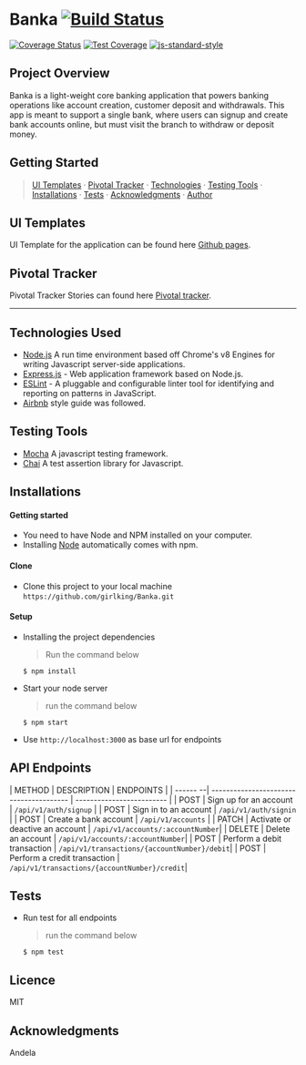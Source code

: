 # Banka [![Build Status](https://travis-ci.com/girlking/Banka.svg?branch=develop)](https://travis-ci.com/girlking/Banka)
[![Coverage Status](https://coveralls.io/repos/github/girlking/Banka/badge.svg?branch=develop)](https://coveralls.io/github/girlking/Banka?branch=develop)
[![Test Coverage](https://api.codeclimate.com/v1/badges/97c3cf49cfe686856325/test_coverage)](https://codeclimate.com/github/girlking/Banka/test_coverage)
[![js-standard-style](https://cdn.rawgit.com/standard/standard/master/badge.svg)](http://standardjs.com)

## Project Overview
Banka is a light-weight core banking application that powers banking operations like account
creation, customer deposit and withdrawals. This app is meant to support a single bank, where
users can signup and create bank accounts online, but must visit the branch to withdraw or
deposit money.

## Getting Started

<!-- > [UI Templates](#ui-templates) &middot; [Pivotal Tracker](#pivotal-tracker) &middot; [Technologies](#technologies-used) &middot; [Testing Tools](#testing-tools) &middot; [Installations](#installations) &middot; [API Endpoints](#api-endpoints) &middot; [Tests](#tests) &middot; [Acknowledgments](#acknowledgments) &middot; [Author](#author) -->
> [UI Templates](#ui-templates) &middot; [Pivotal Tracker](#pivotal-tracker) &middot; [Technologies](#technologies-used) &middot; [Testing Tools](#testing-tools) &middot; [Installations](#installations) &middot; [Tests](#tests) &middot; [Acknowledgments](#acknowledgments) &middot; [Author](#author)


## UI Templates

UI Template for the application can be found here [Github pages](https://girlking.github.io/Banka/).

<!-- ## Heroku App -->


## Pivotal Tracker

Pivotal Tracker Stories can found here [Pivotal tracker](https://www.pivotaltracker.com/n/projects/2319915).


---

## Technologies Used

[node]: (https://nodejs.org)

- [Node.js](node) A run time environment based off Chrome's v8 Engines for writing Javascript server-side applications.
- [Express.js](https://expressjs.com) - Web application framework based on Node.js.
- [ESLint](https://eslint.org/) - A pluggable and configurable linter tool for identifying and reporting on patterns in JavaScript.
- [Airbnb](https://www.npmjs.com/package/eslint-config-airbnb) style guide was followed.

## Testing Tools

- [Mocha](https://mochajs.org/) A javascript testing framework.
- [Chai](https://chaijs.com) A test assertion library for Javascript.

## Installations

#### Getting started

- You need to have Node and NPM installed on your computer.
- Installing [Node](node) automatically comes with npm.

#### Clone

- Clone this project to your local machine `https://github.com/girlking/Banka.git`

#### Setup

- Installing the project dependencies
  > Run the command below
  ```shell
  $ npm install
  ```
- Start your node server
  > run the command below
  ```shell
  $ npm start
  ```
- Use `http://localhost:3000` as base url for endpoints

 ## API Endpoints

| METHOD | DESCRIPTION                             | ENDPOINTS                 |
| ------ --| --------------------------------------- | ------------------------- |
| POST     | Sign up for an account                  | `/api/v1/auth/signup`     | 
| POST     | Sign in to an account                   | `/api/v1/auth/signin`     | 
| POST     | Create a bank account                   | `/api/v1/accounts`        | 
| PATCH    | Activate or deactive an account         | `/api/v1/accounts/:accountNumber`| 
| DELETE   | Delete an account                       | `/api/v1/accounts/:accountNumber`|
| POST     | Perform a debit transaction             | `/api/v1/transactions/{accountNumber}/debit`| 
| POST     | Perform a credit transaction            | `/api/v1/transactions/{accountNumber}/credit`| 

## Tests

- Run test for all endpoints
  > run the command below
  ```shell
  $ npm test
  ```

## Licence

MIT

## Acknowledgments

Andela
